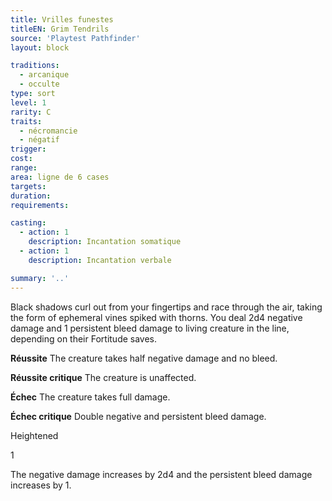 ```yaml
---
title: Vrilles funestes
titleEN: Grim Tendrils
source: 'Playtest Pathfinder'
layout: block

traditions:
  - arcanique
  - occulte
type: sort
level: 1
rarity: C
traits:
  - nécromancie
  - négatif
trigger: 
cost: 
range: 
area: ligne de 6 cases
targets: 
duration: 
requirements: 

casting:
  - action: 1
    description: Incantation somatique
  - action: 1
    description: Incantation verbale

summary: '..'
---
```

Black shadows curl out from your fingertips and race through the air, taking the form of ephemeral vines spiked with thorns. You deal 2d4 negative damage and 1 persistent bleed damage to living creature in the line, depending on their Fortitude saves.

**Réussite** The creature takes half negative damage and no bleed.

**Réussite critique** The creature is unaffected.

**Échec** The creature takes full damage.

**Échec critique** Double negative and persistent bleed damage.

Heightened

1

The negative damage increases by 2d4 and the persistent bleed damage increases by 1.